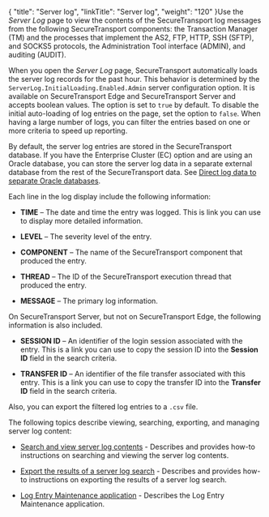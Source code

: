{
    "title": "Server log",
    "linkTitle": "Server log",
    "weight": "120"
}Use the *Server Log* page to view the contents of the SecureTransport log messages from the following SecureTransport components: the Transaction Manager (TM) and the processes that implement the AS2, FTP, HTTP, SSH (SFTP), and SOCKS5 protocols, the Administration Tool interface (ADMIN), and auditing (AUDIT).

When you open the *Server Log* page, SecureTransport automatically loads the server log records for the past hour. This behavior is determined by the `ServerLog.InitialLoading.Enabled.Admin` server configuration option. It is available on SecureTransport Edge and SecureTransport Server and accepts boolean values. The option is set to `true` by default. To disable the initial auto-loading of log entries on the page, set the option to `false`. When having a large number of logs, you can filter the entries based on one or more criteria to speed up reporting.

By default, the server log entries are stored in the SecureTransport database. If you have the Enterprise Cluster (EC) option and are using an Oracle database, you can store the server log data in a separate external database from the rest of the SecureTransport data. See [Direct log data to separate Oracle databases](../../c_st_setup/c_st_database/t_st_separate_databases).

Each line in the log display include the following information:

-   **TIME** – The date and time the entry was logged. This is link you can use to display more detailed information.
-   **LEVEL** – The severity level of the entry.
-   **COMPONENT** – The name of the SecureTransport component that produced the entry.
-   **THREAD** – The ID of the SecureTransport execution thread that produced the entry.
-   **MESSAGE** – The primary log information.

On SecureTransport Server, but not on SecureTransport Edge, the following information is also included.

-   **SESSION ID** – An identifier of the login session associated with the entry. This is a link you can use to copy the session ID into the **Session ID** field in the search criteria.
-   **TRANSFER ID** – An identifier of the file transfer associated with this entry. This is a link you can use to copy the transfer ID into the **Transfer ID** field in the search criteria.

Also, you can export the filtered log entries to a `.csv` file.

The following topics describe viewing, searching, exporting, and managing server log content:

-   [Search and view server log contents](t_st_search_view_server_log_contents) - Describes and provides how-to instructions on searching and viewing the server log contents.
-   [Export the results of a server log search](t_st_export_results_server_log_search) - Describes and provides how-to instructions on exporting the results of a server log search.
-   [Log Entry Maintenance application](c_st_log_entry_maintenance_application) - Describes the Log Entry Maintenance application.
